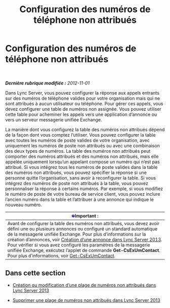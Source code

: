 ﻿---
title: Configuration des numéros de téléphone non attribués
TOCTitle: Configuration des numéros de téléphone non attribués
ms:assetid: a0650659-dce7-455f-8977-02454bbfa400
ms:mtpsurl: https://technet.microsoft.com/fr-fr/library/Gg182559(v=OCS.15)
ms:contentKeyID: 49298389
ms.date: 05/20/2016
mtps_version: v=OCS.15
ms.translationtype: HT
---

# Configuration des numéros de téléphone non attribués

 

_**Dernière rubrique modifiée :** 2012-11-01_

Dans Lync Server, vous pouvez configurer la réponse aux appels entrants sur des numéros de téléphone valides pour votre organisation mais qui ne sont attribués à aucun utilisateur ou téléphone. Pour gérer ces appels, vous devez configurer une table de numéros non assignée. Vous pouvez utiliser cette table pour acheminer les appels vers une application d’annonce ou vers un serveur messagerie unifiée Exchange.

La manière dont vous configurez la table des numéros non attribués dépend de la façon dont vous comptez l’utiliser. Vous pouvez configurer la table avec toutes les numéros de poste valides de votre organisation, avec uniquement les numéros de poste non attribués ou avec une combinaison des deux types de numéros. La table des numéros non attribués peut comporter des numéros attribués et des numéros non attribués, mais elle appelée uniquement lorsqu’un appelant compose un numéro qui n’est pas attribué. Si vous intégrez tous les numéros de poste valides dans la table des numéros non attribués, vous pouvez spécifier la réponse si une personne quitte l’organisation, sans avoir à reconfigurer la table. Si vous intégrez des numéros de poste non attribués à la table, vous pouvez personnaliser la réponse à certains numéros. Par exemple, si vous modifiez le numéro de poste de votre bureau de service client, vous pouvez inclure l’ancien numéro dans la table et l’attribuer à une annonce qui indique le nouveau numéro.

<table>
<thead>
<tr class="header">
<th><img src="images/Gg425917.important(OCS.15).gif" title="important" alt="important" />Important :</th>
</tr>
</thead>
<tbody>
<tr class="odd">
<td>Avant de configurer la table des numéros non attribués, vous devez avoir défini une ou plusieurs annonces ou configuré un standard automatique de la messagerie unifiée Exchange. Pour plus d’informations sur la création d’annonces, voir <a href="lync-server-2013-create-an-announcement.md">Création d’une annonce dans Lync Server 2013</a>. Pour vérifier si vous avez configuré les paramètres de la messagerie unifiée Exchange, exécutez l’applet de commande <strong>Get-CsExUmContact</strong>. Pour plus d’informations, voir <a href="get-csexumcontact.md">Get-CsExUmContact</a>.</td>
</tr>
</tbody>
</table>


## Dans cette section

  - [Création ou modification d’une plage de numéros non attribués dans Lync Server 2013](lync-server-2013-create-or-modify-an-unassigned-number-range.md)

  - [Supprimer une plage de numéros non attribués dans Lync Server 2013](lync-server-2013-delete-an-unassigned-number-range.md)

